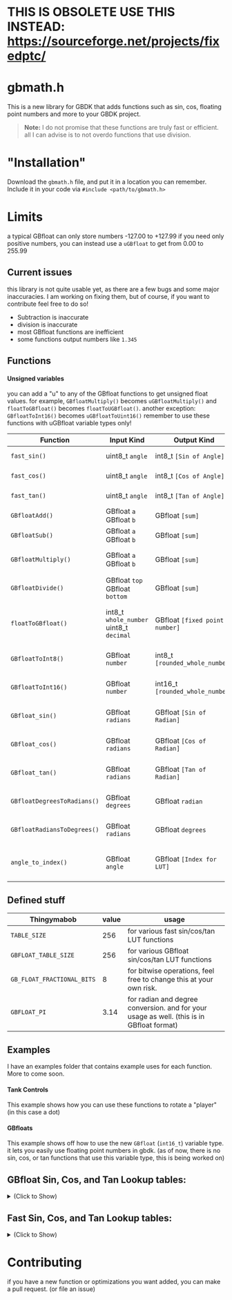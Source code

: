 # THIS IS OBSOLETE USE THIS INSTEAD: https://sourceforge.net/projects/fixedptc/


# gbmath.h

This is a new library for GBDK that adds functions such as sin, cos, floating point numbers and more to your GBDK project.


> **Note:** I do not promise that these functions are truly fast or efficient.
all I can advise is to not overdo functions that use division.

# "Installation"
Download the `gbmath.h` file, and put it in a location you can remember. 
Include it in your code via `#include <path/to/gbmath.h>`

# Limits
a typical GBfloat can only store numbers -127.00 to +127.99
if you need only positive numbers, you can instead use a `uGBfloat` to get from 0.00 to 255.99

## Current issues
this library is not quite usable yet, as there are a few bugs and some major inaccuracies.
I am working on fixing them, but of course, if you want to contribute feel free to do so! 

 - Subtraction is inaccurate
 - division is inaccurate
 - most GBfloat functions are inefficient
 - some functions output numbers like `1.345` 

## Functions 

#### Unsigned variables
you can add a "u" to any of the GBfloat functions to get unsigned float values.
for example, `GBfloatMultiply()` becomes `uGBfloatMultiply()` and `floatToGBfloat()` becomes `floatToUGBfloat()`.
another exception: `GBfloatToInt16()` becomes `uGBfloatToUint16()`
remember to use these functions with uGBfloat variable types only!

|Function|Input Kind|Output Kind|Notes|
|----------------|-------------------------------|-----------------------------|-|
|`fast_sin()`|uint8_t  `angle`|int8_t `[Sin of Angle]`| is not a `GBfloat` type
|`fast_cos()`|uint8_t  `angle`|int8_t `[Cos of Angle]`| is not a `GBfloat` type
|`fast_tan()`|uint8_t  `angle`|int8_t `[Tan of Angle]`| is not a `GBfloat` type
|`GBfloatAdd()`|GBfloat `a` GBfloat `b`|GBfloat `[sum]`|not required for addition.
|`GBfloatSub()`|GBfloat `a` GBfloat `b`|GBfloat `[sum]`|not required for subtraction.
|`GBfloatMultiply()`|GBfloat `a` GBfloat `b`|GBfloat `[sum]`|this is required to multiply 2 `GBfloat` variables.
|`GBfloatDivide()`|GBfloat `top` GBfloat `bottom`|GBfloat `[sum]`|this is required to divide 2 `GBfloat` variables.
|`floatToGBfloat()`|int8_t `whole_number` uint8_t `decimal` |GBfloat `[fixed point number]`| if you want to pass `1.20` into a `GBfloat`: `floatToGBfloat(1, 20);`
|`GBfloatToInt8()`|GBfloat `number` |int8_t `[rounded_whole_number]` |will round a `GBfloat 1.51` to a `int8_t 2`.
|`GBfloatToInt16()`|GBfloat `number` |int16_t `[rounded_whole_number]` |will round a `GBfloat 1.51` to a `int16_t 2`.
|`GBfloat_sin()`|GBfloat `radians` |GBfloat `[Sin of Radian]` |will output a `GBfloat` variable type.
|`GBfloat_cos()`|GBfloat `radians` |GBfloat `[Cos of Radian]` |will output a `GBfloat` variable type.
|`GBfloat_tan()`|GBfloat `radians` |GBfloat `[Tan of Radian]` |will output a `GBfloat` variable type.
|`GBfloatDegreesToRadians()`|GBfloat `degrees` |GBfloat `radian` |will output a `GBfloat` variable type.
|`GBfloatRadiansToDegrees()`|GBfloat `radians` |GBfloat `degrees` |will output a `GBfloat` variable type.
|`angle_to_index()`|GBfloat `angle` |GBfloat `[Index for LUT]` |this does not need to be called, it is internally used.

## Defined stuff

|Thingymabob|value|usage|
|----------------|-------------------------------|-----------------------------|
|`TABLE_SIZE`|256|for various fast sin/cos/tan LUT functions
|`GBFLOAT_TABLE_SIZE`|256|for various GBfloat sin/cos/tan LUT functions
|`GB_FLOAT_FRACTIONAL_BITS`|8| for bitwise operations, feel free to change this at your own risk.|
|`GBFLOAT_PI`|3.14|for radian and degree conversion. and for your usage as well. (this is in GBfloat format)


## Examples
I have an examples folder that contains example uses for each function.
More to come soon.

#### Tank Controls
This example shows how you can use these functions to rotate a "player" (in this case a dot) 

#### GBfloats
This example shows off how to use the new `GBfloat` (`int16_t`) variable type. it lets you easily use floating point numbers in gbdk. (as of now, there is no sin, cos, or tan functions that use this variable type, this is being worked on)

## GBfloat Sin, Cos, and Tan Lookup tables:

<details>
  <summary>(Click to Show)</summary>
  
 ### SIN
 ```const GBfloat GBfloatSinTable[GBFLOAT_TABLE_SIZE] = {0, 0, 0, 0, 0, 0, 0, 0, 0, 0, 0, 0, 0, 0, 0, 0, 0, 0, 0, 0, 0, 0, 0, 0, 0, 0, 0, 0, 0, 0, 0, 0, 0, 0, 0, 0, 0, 0, 0, 0, 0, 107, 107, 107, 107, 107, 107, 107, 107, 107, 107, 107, 107, 107, 107, 107, 107, 107, 107, 107, 107, 107, 107, 107, 107, 107, 107, 107, 107, 107, 107, 107, 107, 107, 107, 107, 107, 107, 107, 107, 107, 107, 115, 115, 115, 115, 115, 115, 115, 115, 115, 115, 115, 115, 115, 115, 115, 115, 115, 115, 115, 115, 115, 115, 115, 115, 115, 115, 115, 115, 115, 115, 115, 115, 115, 115, 115, 115, 115, 115, 115, 115, 18, 18, 18, 18, 18, 18, 18, 18, 18, 18, 18, 18, 18, 18, 18, 18, 18, 18, 18, 18, 18, 18, 18, 18, 18, 18, 18, 18, 18, 18, 18, 18, 18, 18, 18, 18, 18, 18, 18, 18, 18, -96, -96, -96, -96, -96, -96, -96, -96, -96, -96, -96, -96, -96, -96, -96, -96, -96, -96, -96, -96, -96, -96, -96, -96, -96, -96, -96, -96, -96, -96, -96, -96, -96, -96, -96, -96, -96, -96, -96, -96, -122, -122, -122, -122, -122, -122, -122, -122, -122, -122, -122, -122, -122, -122, -122, -122, -122, -122, -122, -122, -122, -122, -122, -122, -122, -122, -122, -122, -122, -122, -122, -122, -122, -122, -122, -122, -122, -122, -122, -122, -122, -35, -35, -35, -35, -35, -35, -35, -35, -35, -35, -35, -35};```

 ### COS
 ```const GBfloat GBfloatCosTable[GBFLOAT_TABLE_SIZE] = {127, 127, 127, 127, 127, 127, 127, 127, 127, 127, 127, 127, 127, 127, 127, 127, 127, 127, 127, 127, 127, 127, 127, 127, 127, 127, 127, 127, 127, 127, 127, 127, 127, 127, 127, 127, 127, 127, 127, 127, 127, 69, 69, 69, 69, 69, 69, 69, 69, 69, 69, 69, 69, 69, 69, 69, 69, 69, 69, 69, 69, 69, 69, 69, 69, 69, 69, 69, 69, 69, 69, 69, 69, 69, 69, 69, 69, 69, 69, 69, 69, 69, -53, -53, -53, -53, -53, -53, -53, -53, -53, -53, -53, -53, -53, -53, -53, -53, -53, -53, -53, -53, -53, -53, -53, -53, -53, -53, -53, -53, -53, -53, -53, -53, -53, -53, -53, -53, -53, -53, -53, -53, -126, -126, -126, -126, -126, -126, -126, -126, -126, -126, -126, -126, -126, -126, -126, -126, -126, -126, -126, -126, -126, -126, -126, -126, -126, -126, -126, -126, -126, -126, -126, -126, -126, -126, -126, -126, -126, -126, -126, -126, -126, -83, -83, -83, -83, -83, -83, -83, -83, -83, -83, -83, -83, -83, -83, -83, -83, -83, -83, -83, -83, -83, -83, -83, -83, -83, -83, -83, -83, -83, -83, -83, -83, -83, -83, -83, -83, -83, -83, -83, -83, 36, 36, 36, 36, 36, 36, 36, 36, 36, 36, 36, 36, 36, 36, 36, 36, 36, 36, 36, 36, 36, 36, 36, 36, 36, 36, 36, 36, 36, 36, 36, 36, 36, 36, 36, 36, 36, 36, 36, 36, 36, 122, 122, 122, 122, 122, 122, 122, 122, 122, 122, 122, 122};```
 
### TAN

Tan simply uses the last 2 tables in order to save space.
I am considering a separate look up table to save speed.
```GBfloatDivide(GBfloat_sin(angle), GBfloat_cos(angle));```


</details>


## Fast Sin, Cos, and Tan Lookup tables:

<details>
  <summary>(Click to Show)</summary>
  
 ### SIN
 ```const  int8_t  sinTable[TABLE_SIZE] = {0, 3, 6, 9, 12, 15, 18, 21, 24, 27, 30, 33, 36, 39, 42, 45, 48, 51, 54, 57, 59, 62, 65, 67, 70, 73, 75, 78, 80, 82, 85, 87, 89, 91, 94, 96, 98, 100, 102, 103, 105, 107, 108, 110, 112, 113, 114, 116, 117, 118, 119, 120, 121, 122, 123, 123, 124, 125, 125, 126, 126, 126, 126, 126, 127, 126, 126, 126, 126, 126, 125, 125, 124, 123, 123, 122, 121, 120, 119, 118, 117, 116, 114, 113, 112, 110, 108, 107, 105, 103, 102, 100, 98, 96, 94, 91, 89, 87, 85, 82, 80, 78, 75, 73, 70, 67, 65, 62, 59, 57, 54, 51, 48, 45, 42, 39, 36, 33, 30, 27, 24, 21, 18, 15, 12, 9, 6, 3, 0, -3, -6, -9, -12, -15, -18, -21, -24, -27, -30, -33, -36, -39, -42, -45, -48, -51, -54, -57, -59, -62, -65, -67, -70, -73, -75, -78, -80, -82, -85, -87, -89, -91, -94, -96, -98, -100, -102, -103, -105, -107, -108, -110, -112, -113, -114, -116, -117, -118, -119, -120, -121, -122, -123, -123, -124, -125, -125, -126, -126, -126, -126, -126, -127, -126, -126, -126, -126, -126, -125, -125, -124, -123, -123, -122, -121, -120, -119, -118, -117, -116, -114, -113, -112, -110, -108, -107, -105, -103, -102, -100, -98, -96, -94, -91, -89, -87, -85, -82, -80, -78, -75, -73, -70, -67, -65, -62, -59, -57, -54, -51, -48, -45, -42, -39, -36, -33, -30, -27, -24, -21, -18, -15, -12, -9, -6, -3, };```

 ### COS
 ```const  int8_t  cosTable[TABLE_SIZE] = {127, 126, 126, 126, 126, 126, 125, 125, 124, 123, 123, 122, 121, 120, 119, 118, 117, 116, 114, 113, 112, 110, 108, 107, 105, 103, 102, 100, 98, 96, 94, 91, 89, 87, 85, 82, 80, 78, 75, 73, 70, 67, 65, 62, 59, 57, 54, 51, 48, 45, 42, 39, 36, 33, 30, 27, 24, 21, 18, 15, 12, 9, 6, 3, 0, -3, -6, -9, -12, -15, -18, -21, -24, -27, -30, -33, -36, -39, -42, -45, -48, -51, -54, -57, -59, -62, -65, -67, -70, -73, -75, -78, -80, -82, -85, -87, -89, -91, -94, -96, -98, -100, -102, -103, -105, -107, -108, -110, -112, -113, -114, -116, -117, -118, -119, -120, -121, -122, -123, -123, -124, -125, -125, -126, -126, -126, -126, -126, -127, -126, -126, -126, -126, -126, -125, -125, -124, -123, -123, -122, -121, -120, -119, -118, -117, -116, -114, -113, -112, -110, -108, -107, -105, -103, -102, -100, -98, -96, -94, -91, -89, -87, -85, -82, -80, -78, -75, -73, -70, -67, -65, -62, -59, -57, -54, -51, -48, -45, -42, -39, -36, -33, -30, -27, -24, -21, -18, -15, -12, -9, -6, -3, 0, 3, 6, 9, 12, 15, 18, 21, 24, 27, 30, 33, 36, 39, 42, 45, 48, 51, 54, 57, 59, 62, 65, 67, 70, 73, 75, 78, 80, 82, 85, 87, 89, 91, 94, 96, 98, 100, 102, 103, 105, 107, 108, 110, 112, 113, 114, 116, 117, 118, 119, 120, 121, 122, 123, 123, 124, 125, 125, 126, 126, 126, 126, 126, };```
 
### TAN

Tan simply uses the last 2 tables in order to save space.
I am considering a separate look up table to save speed.
```(fast_sin(angle) <<  8) /  fast_cos(angle)```


</details>

# Contributing
if you have a new function or optimizations you want added, you can make a pull request. (or file an issue)


